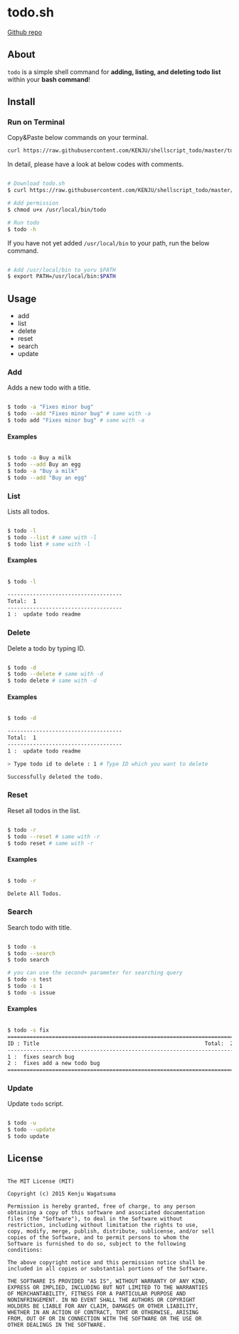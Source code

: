 # todo.sh

[Github repo](https://github.com/KENJU/shellscript_todo/)

## About

`todo` is a simple shell command for **adding, listing, and deleting todo list** within your **bash command**!

## Install

### Run on Terminal

Copy&Paste below commands on your terminal.

```bash
curl https://raw.githubusercontent.com/KENJU/shellscript_todo/master/todo.sh > /usr/local/bin/todo;chmod u+x /usr/local/bin/todo;
```

In detail, please have a look at below codes with comments.

```bash

# Download todo.sh
$ curl https://raw.githubusercontent.com/KENJU/shellscript_todo/master/todo.sh > /usr/local/bin/todo

# Add permission
$ chmod u+x /usr/local/bin/todo

# Run todo
$ todo -h

```

If you have not yet added `/usr/local/bin` to your path, run the below command.

```bash

# Add /usr/local/bin to yoru $PATH
$ export PATH=/usr/local/bin:$PATH

```

## Usage

- add
- list
- delete
- reset
- search
- update

### Add

Adds a new todo with a title.

```bash

$ todo -a "Fixes minor bug"
$ todo --add "Fixes minor bug" # same with -a
$ todo add "Fixes minor bug" # same with -a

```

#### Examples

```bash

$ todo -a Buy a milk
$ todo --add Buy an egg
$ todo -a "Buy a milk"
$ todo --add "Buy an egg"

```

### List

Lists all todos.

```bash

$ todo -l
$ todo --list # same with -l
$ todo list # same with -l

```

#### Examples

```bash

$ todo -l

------------------------------------
Total:  1
------------------------------------
1 :  update todo readme

```

### Delete

Delete a todo by typing ID.

```bash

$ todo -d
$ todo --delete # same with -d
$ todo delete # same with -d

```

#### Examples

```bash

$ todo -d

------------------------------------
Total:  1
------------------------------------
1 :  update todo readme

> Type todo id to delete : 1 # Type ID which you want to delete

Successfully deleted the todo.

```

### Reset

Reset all todos in the list.

```bash

$ todo -r
$ todo --reset # same with -r
$ todo reset # same with -r

```

#### Examples

```bash

$ todo -r

Delete All Todos.

```

### Search

Search todo with title.

```bash

$ todo -s
$ todo --search
$ todo search

# you can use the second+ parameter for searching query
$ todo -s test
$ todo -s 1
$ todo -s issue

```

#### Examples

```bash

$ todo -s fix
========================================================================
ID : Title                                                    Total:  2
------------------------------------------------------------------------
1 :  fixes search bug
2 :  fixes add a new todo bug
========================================================================

```

### Update

Update `todo` script.

```bash

$ todo -u
$ todo --update
$ todo update

```

## License

```text

The MIT License (MIT)

Copyright (c) 2015 Kenju Wagatsuma

Permission is hereby granted, free of charge, to any person 
obtaining a copy of this software and associated documentation 
files (the "Software"), to deal in the Software without 
restriction, including without limitation the rights to use, 
copy, modify, merge, publish, distribute, sublicense, and/or sell 
copies of the Software, and to permit persons to whom the 
Software is furnished to do so, subject to the following 
conditions:

The above copyright notice and this permission notice shall be 
included in all copies or substantial portions of the Software.

THE SOFTWARE IS PROVIDED "AS IS", WITHOUT WARRANTY OF ANY KIND, 
EXPRESS OR IMPLIED, INCLUDING BUT NOT LIMITED TO THE WARRANTIES 
OF MERCHANTABILITY, FITNESS FOR A PARTICULAR PURPOSE AND 
NONINFRINGEMENT. IN NO EVENT SHALL THE AUTHORS OR COPYRIGHT 
HOLDERS BE LIABLE FOR ANY CLAIM, DAMAGES OR OTHER LIABILITY, 
WHETHER IN AN ACTION OF CONTRACT, TORT OR OTHERWISE, ARISING 
FROM, OUT OF OR IN CONNECTION WITH THE SOFTWARE OR THE USE OR 
OTHER DEALINGS IN THE SOFTWARE.


```